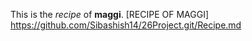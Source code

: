 This is the *recipe* of **maggi**.
[RECIPE OF MAGGI] https://github.com/Sibashish14/26Project.git/Recipe.md